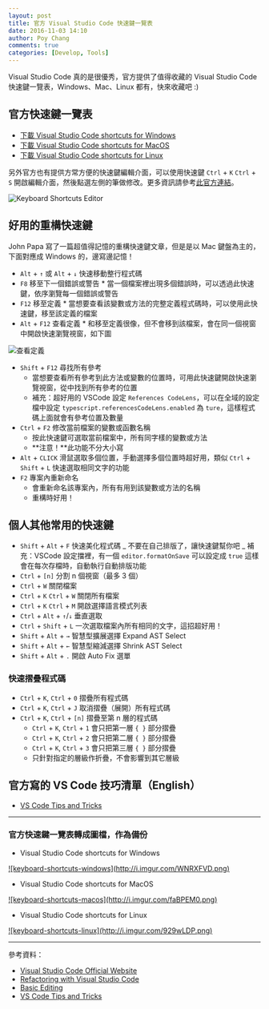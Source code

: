 ```yaml
---
layout: post
title: 官方 Visual Studio Code 快速鍵一覽表
date: 2016-11-03 14:10
author: Poy Chang
comments: true
categories: [Develop, Tools]
---
```


Visual Studio Code 真的是很優秀，官方提供了值得收藏的 Visual Studio Code 快速鍵一覽表，Windows、Mac、Linux 都有，快來收藏吧 :)

## 官方快速鍵一覽表

- [下載 Visual Studio Code shortcuts for Windows](http://code.visualstudio.com/shortcuts/keyboard-shortcuts-windows.pdf)
- [下載 Visual Studio Code shortcuts for MacOS](http://code.visualstudio.com/shortcuts/keyboard-shortcuts-macos.pdf)
- [下載 Visual Studio Code shortcuts for Linux](http://code.visualstudio.com/shortcuts/keyboard-shortcuts-linux.pdf)

另外官方也有提供方常方便的快速鍵編輯介面，可以使用快速鍵 `Ctrl` + `K` `Ctrl` + `S` 開啟編輯介面，然後點選左側的筆做修改。更多資訊請參考[此官方連結](https://code.visualstudio.com/docs/getstarted/keybindings)。

![Keyboard Shortcuts Editor](https://i.imgur.com/LEoMq4K.png)

## 好用的重構快速鍵

John Papa 寫了一篇超值得記憶的重構快速鍵文章，但是是以 Mac 鍵盤為主的，下面對應成 Windows 的，邊寫邊記憶！

- `Alt` + `↑` 或 `Alt` + `↓` 快速移動整行程式碼
- `F8` 移至下一個錯誤或警告 \* 當一個檔案裡出現多個錯誤時，可以透過此快速鍵，依序瀏覽每一個錯誤或警告
- `F12` 移至定義 \* 當想要查看該變數或方法的完整定義程式碼時，可以使用此快速鍵，移至該定義的檔案
- `Alt` + `F12` 查看定義 \* 和移至定義很像，但不會移到該檔案，會在同一個視窗中開啟快速瀏覽視窗，如下圖

![查看定義](http://i.imgur.com/Qo6xoz0.png)

- `Shift` + `F12` 尋找所有參考
  - 當想要查看所有參考到此方法或變數的位置時，可用此快速鍵開啟快速瀏覽視窗，從中找到所有參考的位置
  - 補充：超好用的 VSCode 設定 `References CodeLens`，可以在全域的設定檔中設定 `typescript.referencesCodeLens.enabled` 為 `ture`，這樣程式碼上面就會有參考位置及數量
- `Ctrl` + `F2` 修改當前檔案的變數或函數名稱
  - 按此快速鍵可選取當前檔案中，所有同字樣的變數或方法
  - **注意！**此功能不分大小寫
- `Alt` + `CLICK` 滑鼠選取多個位置，手動選擇多個位置時超好用，類似 `Ctrl` + `Shift` + `L` 快速選取相同文字的功能
- `F2` 專案內重新命名
  - 會重新命名該專案內，所有有用到該變數或方法的名稱
  - 重構時好用！

## 個人其他常用的快速鍵

- `Shift` + `Alt` + `F` 快速美化程式碼
  _ 不要在自己排版了，讓快速鍵幫你吧
  _ 補充：VSCode 設定擋裡，有一個 `editor.formatOnSave` 可以設定成 `true` 這樣會在每次存檔時，自動執行自動排版功能
- `Ctrl` + `[n]` 分割 n 個視窗（最多 3 個）
- `Ctrl` + `W` 關閉檔案
- `Ctrl` + `K` `Ctrl` + `W` 關閉所有檔案
- `Ctrl` + `K` `Ctrl` + `M` 開啟選擇語言模式列表
- `Ctrl` + `Alt` + `↑`/`↓` 垂直選取
- `Ctrl` + `Shift` + `L` 一次選取檔案內所有相同的文字，這招超好用！
- `Shift` + `Alt` + `→` 智慧型擴展選擇 Expand AST Select
- `Shift` + `Alt` + `←` 智慧型縮減選擇 Shrink AST Select
- `Shift` + `Alt` + `.` 開啟 Auto Fix 選單

### 快速摺疊程式碼

- `Ctrl` + `K`, `Ctrl` + `0` 摺疊所有程式碼
- `Ctrl` + `K`, `Ctrl` + `J` 取消摺疊（展開）所有程式碼
- `Ctrl` + `K`, `Ctrl` + `[n]` 摺疊至第 n 層的程式碼
  - `Ctrl` + `K`, `Ctrl` + `1` 會只把第一層 `{ }` 部分摺疊
  - `Ctrl` + `K`, `Ctrl` + `2` 會只把第二層 `{ }` 部分摺疊
  - `Ctrl` + `K`, `Ctrl` + `3` 會只把第三層 `{ }` 部分摺疊
  - 只針對指定的層級作折疊，不會影響到其它層級

## 官方寫的 VS Code 技巧清單（English）

- [VS Code Tips and Tricks](https://github.com/Microsoft/vscode-tips-and-tricks)

---

### 官方快速鍵一覽表轉成圖檔，作為備份

- Visual Studio Code shortcuts for Windows

<a href="http://i.imgur.com/WNRXFVD.png" target="_blank">
  ![keyboard-shortcuts-windows](http://i.imgur.com/WNRXFVD.png)
</a>

- Visual Studio Code shortcuts for MacOS

<a href="http://i.imgur.com/faBPEM0.png" target="_blank">
  ![keyboard-shortcuts-macos](http://i.imgur.com/faBPEM0.png)
</a>

- Visual Studio Code shortcuts for Linux

<a href="http://i.imgur.com/929wLDP.png" target="_blank">
  ![keyboard-shortcuts-linux](http://i.imgur.com/929wLDP.png)
</a>

---

參考資料：

- [Visual Studio Code Official Website](http://code.visualstudio.com/)
- [Refactoring with Visual Studio Code](https://johnpapa.net/refactoring-with-visual-studio-code/)
- [Basic Editing](https://code.visualstudio.com/docs/editor/codebasics#_folding)
- [VS Code Tips and Tricks](https://github.com/Microsoft/vscode-tips-and-tricks)
